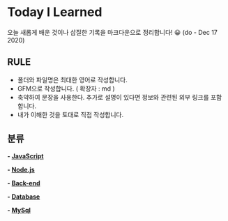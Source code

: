 # Today I Learned

오늘 새롭게 배운 것이나 삽질한 기록을 마크다운으로 정리합니다! 😀 (do - Dec 17 2020)    
  
    
      
## RULE

 - 폴더와 파일명은 최대한 영어로 작성합니다.
 - GFM으로 작성합니다. ( 확장자 : md )
 - 축약하여 문장을 사용한다. 추가로 설명이 있다면 정보와 관련된 외부 링크를 포함합니다.
 - 내가 이해한 것을 토대로 직접 작성합니다.
 
## 분류

__- [JavaScript](https://github.com/honghyunin/TIL/blob/main/JavaScript/javascript.md "자바스크립트")__

__- [Node.js](https://github.com/honghyunin/TIL/blob/main/node.js/nodejs.md "node.js")__

__- [Back-end](https://github.com/honghyunin/TIL/blob/main/web/Backend/Back-End.md "Back-End ")__

__- [Database](https://github.com/honghyunin/TIL/blob/main/DataBase/DataBase.md "Database")__

__- [MySql](https://github.com/honghyunin/TIL/blob/main/DataBase/Mysql/Mysql.md "MySql")__